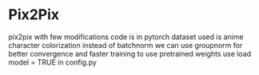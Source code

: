 # Pix2Pix
pix2pix with few modifications 
code is in pytorch
dataset used is anime character colorization
instead of batchnorm we can use groupnorm for better convergence and faster training
to use pretrained weights use load model = TRUE in config.py

